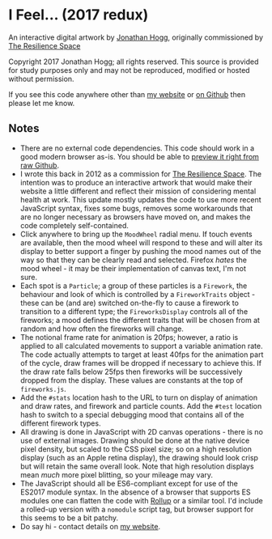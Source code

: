 
# I Feel... (2017 redux)

An interactive digital artwork by [Jonathan Hogg][jh],
originally commissioned by [The Resilience Space][rs]

Copyright 2017 Jonathan Hogg; all rights reserved. This source is provided
for study purposes only and may not be reproduced, modified or hosted
without permission.

If you see this code anywhere other than [my website][jh] or [on Github][gh]
then please let me know.

[jh]: https://www.jonathanhogg.com/
[rs]: http://www.theresiliencespace.com/
[gh]: https://github.com/jonathanhogg/i-feel

## Notes

- There are no external code dependencies. This code should work in a good
modern browser as-is. You should be able to [preview it right from raw
Github][rg].
- I wrote this back in 2012 as a commission for [The Resilience Space][rs].
The intention was to produce an interactive artwork that would make their
website a little different and reflect their mission of considering mental
health at work. This update mostly updates the code to use more recent
JavaScript syntax, fixes some bugs, removes some workarounds that are no
longer necessary as browsers have moved on, and makes the code completely
self-contained.
- Click anywhere to bring up the `MoodWheel` radial menu. If touch events
are available, then the mood wheel will respond to these and will alter its
display to better support a finger by pushing the mood names out of the way
so that they can be clearly read and selected. Firefox *hates* the mood
wheel - it may be their implementation of canvas text, I'm not sure.
- Each spot is a `Particle`; a group of these particles is a `Firework`,
the behaviour and look of which is controlled by a `FireworkTraits` object -
these can be (and are) switched on-the-fly to cause a firework to transition
to a different type; the `FireworksDisplay` controls all of the fireworks;
a mood defines the different traits that will be chosen from at random and
how often the fireworks will change.
- The notional frame rate for animation is 20fps; however, a ratio is applied
to all calculated movements to support a variable animation rate. The code
actually attempts to target at least 40fps for the animation part of the
cycle, draw frames will be dropped if necessary to achieve this. If the draw
rate falls below 25fps then fireworks will be successively dropped from the
display. These values are constants at the top of `fireworks.js`.
- Add the `#stats` location hash to the URL to turn on display of animation
and draw rates, and firework and particle counts. Add the `#test` location
hash to switch to a special debugging mood that contains all of the different
firework types.
- All drawing is done in JavaScript with 2D canvas operations - there is no
use of external images. Drawing should be done at the native device pixel
density, but scaled to the CSS pixel size; so on a high resolution display
(such as an Apple retina display), the drawing should look crisp but will
retain the same overall look. Note that high resolution displays mean *much*
more pixel blitting, so your mileage may vary.
- The JavaScript should all be ES6-compliant except for use of the ES2017 
module syntax. In the absence of a browser that supports ES modules one can
flatten the code with [Rollup][rl] or a similar tool. I'd include a rolled-up
version with a `nomodule` script tag, but browser support for this seems to
be a bit patchy.
- Do say hi - contact details on [my website][jh].

[rg]: https://rawgit.com/jonathanhogg/i-feel/master/feel.html
[rl]: https://github.com/rollup/rollup

